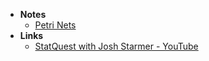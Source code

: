 - **Notes**
	- [Petri Nets](Petri%20Nets.md)
- **Links**
	- [StatQuest with Josh Starmer - YouTube](https://www.youtube.com/c/joshstarmer/videos)
